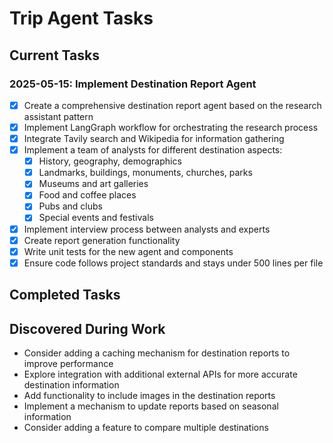# Trip Agent Tasks

## Current Tasks

### 2025-05-15: Implement Destination Report Agent
- [x] Create a comprehensive destination report agent based on the research assistant pattern
- [x] Implement LangGraph workflow for orchestrating the research process
- [x] Integrate Tavily search and Wikipedia for information gathering
- [x] Implement a team of analysts for different destination aspects:
  - [x] History, geography, demographics
  - [x] Landmarks, buildings, monuments, churches, parks
  - [x] Museums and art galleries
  - [x] Food and coffee places
  - [x] Pubs and clubs
  - [x] Special events and festivals
- [x] Implement interview process between analysts and experts
- [x] Create report generation functionality
- [x] Write unit tests for the new agent and components
- [x] Ensure code follows project standards and stays under 500 lines per file

## Completed Tasks

## Discovered During Work
- Consider adding a caching mechanism for destination reports to improve performance
- Explore integration with additional external APIs for more accurate destination information
- Add functionality to include images in the destination reports
- Implement a mechanism to update reports based on seasonal information
- Consider adding a feature to compare multiple destinations